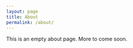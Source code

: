 ```yaml
---
layout: page
title: About
permalink: /about/
---
```


This is an empty about page. More to come soon.
